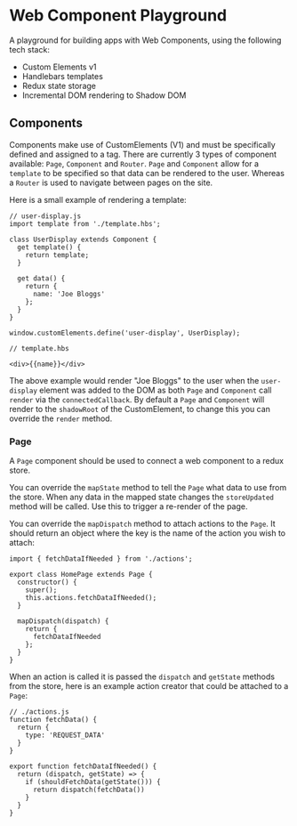 # Web Component Playground

A playground for building apps with Web Components, using the following tech stack:

* Custom Elements v1
* Handlebars templates
* Redux state storage
* Incremental DOM rendering to Shadow DOM

## Components
Components make use of CustomElements (V1) and must be specifically defined and assigned to a tag. There are currently 3 types of component available: `Page`, `Component` and `Router`. `Page` and `Component` allow for a `template` to be specified so that data can be rendered to the user. Whereas a `Router` is used to navigate between pages on the site.

Here is a small example of rendering a template:

```
// user-display.js
import template from './template.hbs';

class UserDisplay extends Component {
  get template() {
    return template;
  }

  get data() {
    return {
      name: 'Joe Bloggs'
    };
  }
}

window.customElements.define('user-display', UserDisplay);

// template.hbs

<div>{{name}}</div>
```

The above example would render "Joe Bloggs" to the user when the `user-display` element was added to the DOM as both `Page` and `Component` call `render` via the `connectedCallback`. By default a `Page` and `Component` will render to the `shadowRoot` of the CustomElement, to change this you can override the `render` method.

### Page
A `Page` component should be used to connect a web component to a redux store.

You can override the `mapState` method to tell the `Page` what data to use from the store. When any data in the mapped state changes the `storeUpdated` method will be called. Use this to trigger a re-render of the page.

You can override the `mapDispatch` method to attach actions to the `Page`. It should return an object where the key is the name of the action you wish to attach:

```
import { fetchDataIfNeeded } from './actions';

export class HomePage extends Page {
  constructor() {
    super();
    this.actions.fetchDataIfNeeded();
  }

  mapDispatch(dispatch) {
    return {
      fetchDataIfNeeded
    };
  }
}
```

When an action is called it is passed the `dispatch` and `getState` methods from the store, here is an example action creator that could be attached to a `Page`:

```
// ./actions.js
function fetchData() {
  return {
    type: 'REQUEST_DATA'
  }
}

export function fetchDataIfNeeded() {
  return (dispatch, getState) => {
    if (shouldFetchData(getState())) {
      return dispatch(fetchData())
    }
  }
}
```
